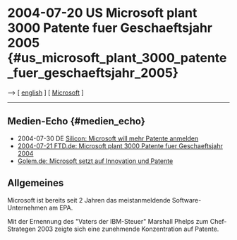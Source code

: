 # 2004-07-20 US Microsoft plant 3000 Patente fuer Geschaeftsjahr 2005 {#us_microsoft_plant_3000_patente_fuer_geschaeftsjahr_2005}

\--\> \[ [ english](Microsoft040720En "wikilink") \] \[ [
Microsoft](SwpatmicrosoftDe "wikilink") \]

------------------------------------------------------------------------

## Medien-Echo {#medien_echo}

-   2004-07-30 DE [Silicon: Microsoft will mehr Patente
    anmelden](http://www.silicon.de/cpo/news-b2b/detail.php?nr=15740 "wikilink")
-   [2004-07-21 FTD.de: Microsoft plant 3000 Patente fuer Geschaeftsjahr
    2004](http://www.ftd.de/tm/it/1090154455767.html?nv=lnetn "wikilink")
-   [Golem.de: Microsoft setzt auf Innovation und
    Patente](http://www.golem.de/0407/32671.html "wikilink")

## Allgemeines

Microsoft ist bereits seit 2 Jahren das meistanmeldende
Software-Unternehmen am EPA.

Mit der Ernennung des \"Vaters der IBM-Steuer\" Marshall Phelps zum
Chef-Strategen 2003 zeigte sich eine zunehmende Konzentration auf
Patente.
